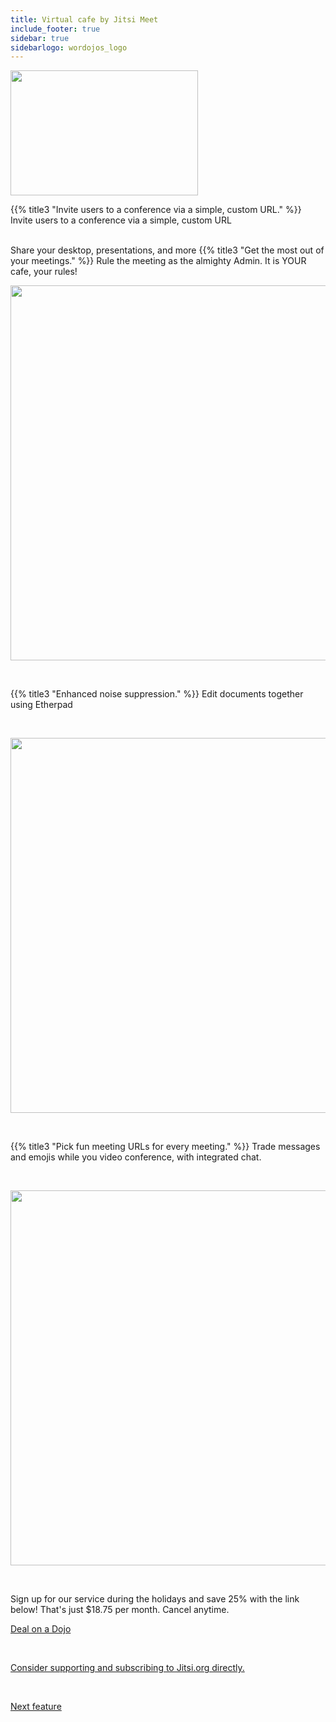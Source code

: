 ```yaml
---
title: Virtual cafe by Jitsi Meet
include_footer: true
sidebar: true
sidebarlogo: wordojos_logo
---
```

<img src="https://workmates.live/wp-content/uploads/2022/11/jitsi-logo.png" 
     width="300" 
     height="200" />

{{% title3 "Invite users to a conference via a simple, custom URL." %}}
Invite users to a conference via a simple, custom URL

<br>  
Share your desktop, presentations, and more
{{% title3 "Get the most out of your meetings." %}}
Rule the meeting as the almighty Admin.  It is YOUR cafe, your rules!

<br>

<img src="/uploads/j1.jpg" 
     width="600" 
     height="600" />

<br>  

{{% title3 "Enhanced noise suppression." %}}
Edit documents together using Etherpad

<br>

<img src="/uploads/j2.png" 
     width="600" 
     height="600" />

<br>

{{% title3 "Pick fun meeting URLs for every meeting." %}}
Trade messages and emojis while you video conference, with integrated chat.

<br>

<img src="/uploads/j3.jpg" 
     width="600" 
     height="600" />

<br>


Sign up for our service during the holidays and save 25% with the link below!  That's just $18.75 per month.  Cancel anytime.

 <a href="https://blog.workmates.live/deal-on-a-dojo">Deal on a Dojo</a> 

 <br>

 <a href="https://jitsi.org/">Consider supporting and subscribing to Jitsi.org directly.</a> 

 <br>

 <a href="https://workdojos.com/features/voip">Next feature</a> 

